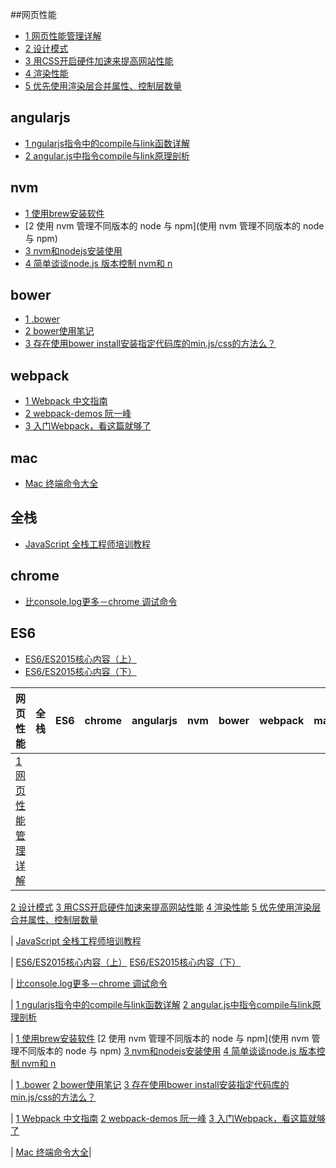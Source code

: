 ##网页性能

- [1 网页性能管理详解](http://www.ruanyifeng.com/blog/2015/09/web-page-performance-in-depth.html)
- [2 设计模式](http://www.alloyteam.com/2012/10/common-javascript-design-patterns/)
- [3 用CSS开启硬件加速来提高网站性能](http://www.aseoe.com/show-11-144-1.html)
- [4 渲染性能](https://developers.google.com/web/fundamentals/performance/rendering/?hl=zh-cn)
- [5 优先使用渲染层合并属性、控制层数量](https://developers.google.com/web/fundamentals/performance/rendering/stick-to-compositor-only-properties-and-manage-layer-count?hl=zh-cn)



## angularjs

- [1 ngularjs指令中的compile与link函数详解](http://www.jb51.net/article/58229.htm)
- [2 angular.js中指令compile与link原理剖析](http://www.bubuko.com/infodetail-694161.html)

## nvm

- [1 使用brew安装软件](http://www.cnblogs.com/TankXiao/p/3247113.html)
- [2 使用 nvm 管理不同版本的 node 与 npm](使用 nvm 管理不同版本的 node 与 npm)
- [3 nvm和nodejs安装使用](http://www.kancloud.cn/summer/nodejs-install/71975)
- [4 简单谈谈node.js 版本控制 nvm和 n](http://www.jb51.net/article/73424.htm)

## bower

- [1 .bower](https://bower.io/docs/config/)
- [2 bower使用笔记](http://www.jianshu.com/p/7c9be077bc82)
- [3 存在使用bower install安装指定代码库的min.js/css的方法么？](https://segmentfault.com/q/1010000000494228)

## webpack

- [1 Webpack 中文指南](http://zhaoda.net/webpack-handbook/index.html)
- [2 webpack-demos 阮一峰](https://github.com/ruanyf/webpack-demos)
- [3 入门Webpack，看这篇就够了](http://www.jianshu.com/p/42e11515c10f#)

## mac

- [Mac 终端命令大全](http://www.jianshu.com/p/3291de46f3ff)

## 全栈

- [JavaScript 全栈工程师培训教程](http://www.ruanyifeng.com/blog/2016/11/javascript.html)

## chrome

- [比console.log更多－chrome 调试命令](http://www.jianshu.com/p/a894f7f8d27d)

## ES6

- [ES6/ES2015核心内容（上）](https://segmentfault.com/a/1190000004365693#articleHeader0)
- [ES6/ES2015核心内容（下）](https://segmentfault.com/a/1190000004368132)






| 网页性能 | 全栈 | ES6 | chrome | angularjs | nvm | bower | webpack | mac |
| :--------| :--------| :--------| :--------| :--------| :--------| :--------| :--------| :--------|
|[1 网页性能管理详解](http://www.ruanyifeng.com/blog/2015/09/web-page-performance-in-depth.html)|
[2 设计模式](http://www.alloyteam.com/2012/10/common-javascript-design-patterns/)
[3 用CSS开启硬件加速来提高网站性能](http://www.aseoe.com/show-11-144-1.html)
[4 渲染性能](https://developers.google.com/web/fundamentals/performance/rendering/?hl=zh-cn)
[5 优先使用渲染层合并属性、控制层数量](https://developers.google.com/web/fundamentals/performance/rendering/stick-to-compositor-only-properties-and-manage-layer-count?hl=zh-cn)

|
[JavaScript 全栈工程师培训教程](http://www.ruanyifeng.com/blog/2016/11/javascript.html)

|
[ES6/ES2015核心内容（上）](https://segmentfault.com/a/1190000004365693#articleHeader0)
[ES6/ES2015核心内容（下）](https://segmentfault.com/a/1190000004368132)

|
[比console.log更多－chrome 调试命令](http://www.jianshu.com/p/a894f7f8d27d)

|
[1 ngularjs指令中的compile与link函数详解](http://www.jb51.net/article/58229.htm)
[2 angular.js中指令compile与link原理剖析](http://www.bubuko.com/infodetail-694161.html)

|
[1 使用brew安装软件](http://www.cnblogs.com/TankXiao/p/3247113.html)
[2 使用 nvm 管理不同版本的 node 与 npm](使用 nvm 管理不同版本的 node 与 npm)
[3 nvm和nodejs安装使用](http://www.kancloud.cn/summer/nodejs-install/71975)
[4 简单谈谈node.js 版本控制 nvm和 n](http://www.jb51.net/article/73424.htm)

|
[1 .bower](https://bower.io/docs/config/)
[2 bower使用笔记](http://www.jianshu.com/p/7c9be077bc82)
[3 存在使用bower install安装指定代码库的min.js/css的方法么？](https://segmentfault.com/q/1010000000494228)

|
[1 Webpack 中文指南](http://zhaoda.net/webpack-handbook/index.html)
[2 webpack-demos 阮一峰](https://github.com/ruanyf/webpack-demos)
[3 入门Webpack，看这篇就够了](http://www.jianshu.com/p/42e11515c10f#)

|
[Mac 终端命令大全](http://www.jianshu.com/p/3291de46f3ff)|